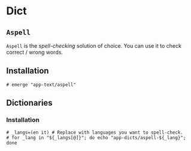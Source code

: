 # Dict

## `Aspell`

`Aspell` is the *spell-checking* solution of choice.
You can use it to check correct / wrong words.

## Installation

```ShellSession
# emerge "app-text/aspell"
```

## Dictionaries

### Installation

```ShellSession
# _langs=(en it) # Replace with languages you want to spell-check.
# for _lang in "${_langs[@]}"; do echo "app-dicts/aspell-${_lang}"; done
```
